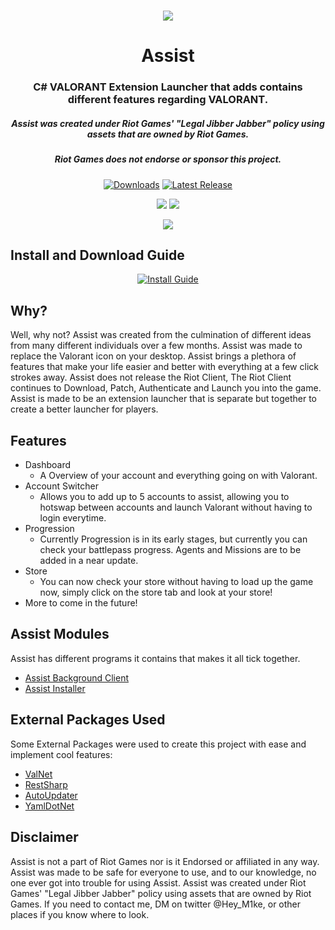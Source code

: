 <h1 align="center">
  <img src="https://cdn.discordapp.com/attachments/939379020808720444/971892878206976020/LogoBanner.jpg">
  <br>
</h1>

<h1 align="center">Assist</h2>
<h3 align="center">C# VALORANT Extension Launcher that adds contains different features regarding VALORANT.</h3>
<h5 align="center">Assist was created under Riot Games' "Legal Jibber Jabber" policy using assets that are owned by Riot Games.</h5>
<h5 align="center">Riot Games does not endorse or sponsor this project.</h5>

[<p align="center"><img src="https://img.shields.io/github/downloads/heym1ke/Assist/total.svg?style=for-the-badge&color=f71d51" alt="Downloads">](https://github.com/valorantassist/Assist/releases) [<img src="https://img.shields.io/github/v/release/heym1ke/Assist?style=for-the-badge&color=f71d51" alt="Latest Release">](https://github.com/valorantassist/Assist/releases)</p>

<p align="center">
  <a href="https://discord.gg/C3AbvyM3dj"><img src="https://discordapp.com/api/guilds/939378402283118643/widget.png"></a>
  <a href="https://twitter.com/Hey_M1ke"><img src="https://img.shields.io/badge/Twitter-@Hey_M1ke-1da1f2.svg?logo=twitter?style=for-the-badge&color=f71d51"></a> 
</p>

<p align="center">
  </a>
  <a href="https://github.com/ValorantAssist/Assist/releases/download/1.0.0.14/Assist.zip"><img src="https://cdn.discordapp.com/attachments/939379020808720444/971898844432433182/Download.png" ></a>
  </p>

## Install and Download Guide 
[<p align="center"><img src="https://user-images.githubusercontent.com/49486947/167230921-3038a754-6faf-4d91-b3fe-569d0254e7f8.png" alt="Install Guide">](https://youtu.be/tw8FmwYb6gc)

## Why?
Well, why not? Assist was created from the culmination of different ideas from many different individuals over a few months. Assist was made to replace the Valorant icon on your desktop. Assist brings a plethora of features that make your life easier and better with everything at a few click strokes away. Assist does not release the Riot Client, The Riot Client continues to Download, Patch, Authenticate and Launch you into the game. Assist is made to be an extension launcher that is separate but together to create a better launcher for players.

## Features
  * Dashboard
    - A Overview of your account and everything going on with Valorant.
  * Account Switcher
    - Allows you to add up to 5 accounts to assist, allowing you to hotswap between accounts and launch Valorant without having to login everytime.
  * Progression
    - Currently Progression is in its early stages, but currently you can check your battlepass progress. Agents and Missions are to be added in a near update.
  * Store
    - You can now check your store without having to load up the game now, simply click on the store tab and look at your store!
  * More to come in the future!

## Assist Modules
Assist has different programs it contains that makes it all tick together.
  - [Assist Background Client](https://github.com/AssistTeam/AssistBackgroundClient)
  - [Assist Installer](https://github.com/ValorantAssist/Assist/releases/download/1.0.0.14/Assist.zip)
  
## External Packages Used
Some External Packages were used to create this project with ease and implement cool features:
  - [ValNet](https://www.nuget.org/packages/ValNet/)
  - [RestSharp](https://www.nuget.org/packages/RestSharp/)
  - [AutoUpdater](https://github.com/ravibpatel/AutoUpdater.NET)
  - [YamlDotNet](https://www.nuget.org/packages/YamlDotNet/)
  
## Disclaimer
Assist is not a part of Riot Games nor is it Endorsed or affiliated in any way. Assist was made to be safe for everyone to use, and to our knowledge, no one ever got into trouble for using Assist. Assist was created under Riot Games' "Legal Jibber Jabber" policy using assets that are owned by Riot Games. If you need to contact me, DM on twitter @Hey_M1ke, or other places if you know where to look.

